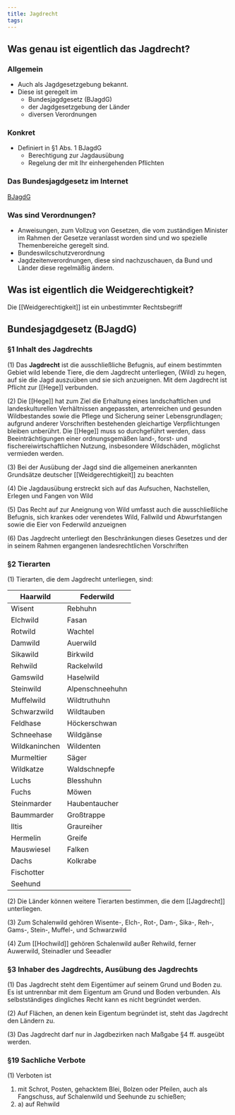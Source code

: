 ```yaml
---
title: Jagdrecht
tags:
---
```

## Was genau ist eigentlich das Jagdrecht?

### Allgemein

- Auch als Jagdgesetzgebung bekannt.
- Diese ist geregelt im
	- Bundesjagdgesetz (BJagdG)
	- der Jagdgesetzgebung der Länder
	- diversen Verordnungen

### Konkret
- Definiert in §1 Abs. 1 BJagdG
	- Berechtigung zur Jagdausübung
	- Regelung der mit Ihr einhergehenden Pflichten

### Das Bundesjagdgesetz im Internet
[BJagdG](https://www.gesetze-im-internet.de/bjagdg/)

### Was sind Verordnungen?
- Anweisungen, zum Vollzug von Gesetzen, die vom zuständigen Minister im Rahmen der Gesetze veranlasst worden sind und wo spezielle Themenbereiche geregelt sind.
- Bundeswilcschutzverordnung
- Jagdzeitenverordnungen, diese sind nachzuschauen, da Bund und Länder diese regelmäßig ändern.

## Was ist eigentlich die Weidgerechtigkeit?
Die [[Weidgerechtigkeit]] ist ein unbestimmter Rechtsbegriff

## Bundesjagdgesetz (BJagdG)
### §1 Inhalt des Jagdrechts

(1) Das **Jagdrecht** ist die ausschließliche Befugnis, auf einem bestimmten Gebiet wild lebende Tiere, die dem Jagdrecht unterliegen, (Wild) zu hegen, auf sie die Jagd auszuüben und sie sich anzueignen. Mit dem Jagdrecht ist Pflicht zur [[Hege]] verbunden.

(2) Die [[Hege]] hat zum Ziel die Erhaltung eines landschaftlichen und landeskulturellen Verhältnissen angepassten, artenreichen und gesunden Wildbestandes sowie die Pflege und Sicherung seiner Lebensgrundlagen; aufgrund anderer Vorschriften bestehenden gleichartige Verpflichtungen bleiben unberührt. Die [[Hege]] muss so durchgeführt werden, dass Beeinträchtigungen einer ordnungsgemäßen land-, forst- und fischereiwirtschaftlichen Nutzung, insbesondere Wildschäden, möglichst vermieden werden.

(3) Bei der Ausübung der Jagd sind die allgemeinen anerkannten Grundsätze deutscher [[Weidgerechtigkeit]] zu beachten

(4) Die Jagdausübung erstreckt sich auf das Aufsuchen, Nachstellen, Erlegen und Fangen von Wild

(5) Das Recht auf zur Aneignung von Wild umfasst auch die ausschließliche Befugnis, sich krankes oder verendetes Wild, Fallwild und Abwurfstangen sowie die Eier von Federwild anzueignen

(6) Das Jagdrecht unterliegt den Beschränkungen dieses Gesetzes und der in seinem Rahmen ergangenen landesrechtlichen Vorschriften
### §2 Tierarten
(1) Tierarten, die dem Jagdrecht unterliegen, sind:

| Haarwild      | Federwild       |
| ------------- | --------------- |
| Wisent        | Rebhuhn         |
| Elchwild      | Fasan           |
| Rotwild       | Wachtel         |
| Damwild       | Auerwild        |
| Sikawild      | Birkwild        |
| Rehwild       | Rackelwild      |
| Gamswild      | Haselwild       |
| Steinwild     | Alpenschneehuhn |
| Muffelwild    | Wildtruthuhn    |
| Schwarzwild   | Wildtauben      |
| Feldhase      | Höckerschwan    |
| Schneehase    | Wildgänse       |
| Wildkaninchen | Wildenten       |
| Murmeltier    | Säger           |
| Wildkatze     | Waldschnepfe    |
| Luchs         | Blesshuhn       |
| Fuchs         | Möwen           |
| Steinmarder   | Haubentaucher   |
| Baummarder    | Großtrappe      |
| Iltis         | Graureiher      |
| Hermelin      | Greife          |
| Mauswiesel    | Falken          |
| Dachs         | Kolkrabe        |
| Fischotter    |                 |
| Seehund       |                 |

(2) Die Länder können weitere Tierarten bestimmen, die dem [[Jagdrecht]] unterliegen.

(3) Zum Schalenwild gehören Wisente-, Elch-, Rot-, Dam-, Sika-, Reh-, Gams-, Stein-, Muffel-, und Schwarzwild

(4) Zum [[Hochwild]] gehören Schalenwild außer Rehwild, ferner Auwerwild, Steinadler und Seeadler
### §3 Inhaber des Jagdrechts, Ausübung des Jagdrechts
(1) Das Jagdrecht steht dem Eigentümer auf seinem Grund und Boden zu. Es ist untrennbar mit dem Eigentum am Grund und Boden verbunden. Als selbstständiges dingliches Recht kann es nicht begründet werden.

(2) Auf Flächen, an denen kein Eigentum begründet ist, steht das Jagdrecht den Ländern zu.

(3) Das Jagdrecht darf nur in Jagdbezirken nach Maßgabe §4 ff. ausgeübt werden.

### §19 Sachliche Verbote
(1) Verboten ist

1. mit Schrot, Posten, gehacktem Blei, Bolzen oder Pfeilen, auch als Fangschuss, auf Schalenwild und Seehunde zu schießen;
2. a) auf Rehwild